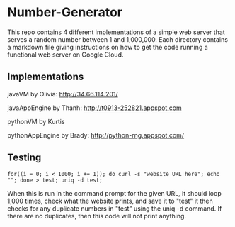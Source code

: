 # Number-Generator
This repo contains 4 different implementations of a simple web server that serves a random number between 1 and 1,000,000. Each directory contains a markdown file giving instructions on how to get the code running a functional web server on Google Cloud.

## Implementations

javaVM by Olivia: http://34.66.114.201/

javaAppEngine by Thanh: http://t0913-252821.appspot.com

pythonVM by Kurtis

pythonAppEngine by Brady: http://python-rng.appspot.com/

## Testing

```for((i = 0; i < 1000; i += 1)); do curl -s "website URL here"; echo ""; done > test; uniq -d test;```

When this is run in the command prompt for the given URL, it should loop 1,000 times, check what the website prints, and save it to "test"
it then checks for any duplicate numbers in "test" using the uniq -d command. If there are no duplicates, then this code will not print anything.

